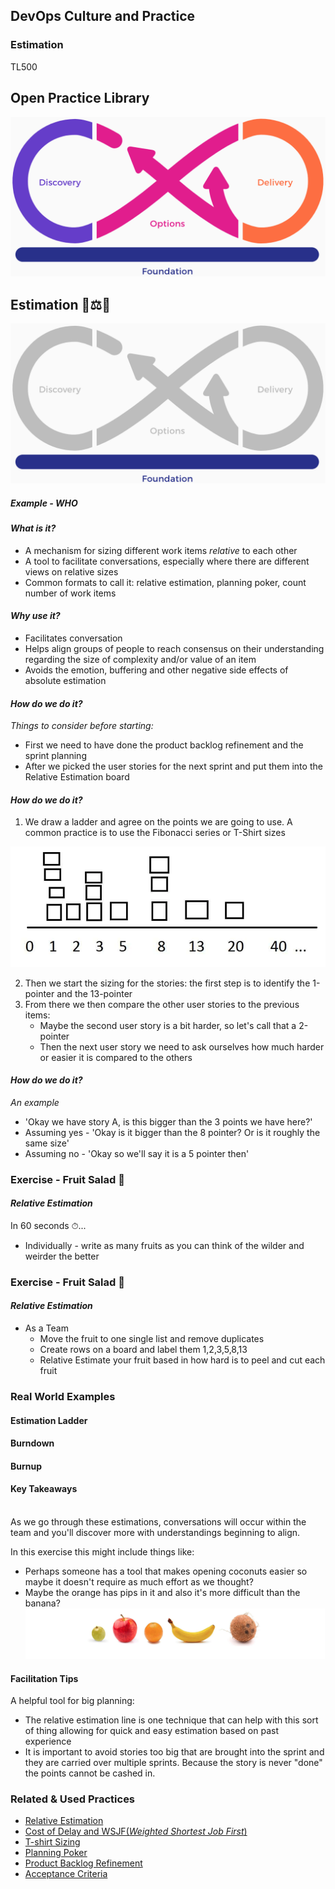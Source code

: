 <!-- .slide: data-background-image="images/RH_NewBrand_Background.png" -->
## DevOps Culture and Practice <!-- {.element: class="course-title"} -->
### Estimation <!-- {.element: class="title-color"} -->
TL500 <!-- {.element: class="title-color"} -->



<!-- .slide: data-background-size="stretch" data-background-image="images/opl-logo.png", class="white-style" -->
<div class="r-stack">
<div class="fragment fade-out " data-fragment-index="0" >
  <h2>Open Practice Library</h2>
  <img src="images/opl-complete.png">
</div>
<div class="fragment fade-in-then-out" data-fragment-index="0" >
  <h2>Estimation 🍇⚖️🍍</h2>
  <a target="_blank" href="https://openpracticelibrary.com/practice/pair-programming/">
  <img src="images/opl-foundation.png">
  </a>
</div>
</div>



##### Example - WHO <!-- .element: class="title-bottom-left" -->
<!-- .slide: data-background-size="contain" data-background-image="images/estimation/example-who.png", class="white-style" -->



#### _What is it?_

* A mechanism for sizing different work items *relative* to each other
* A tool to facilitate conversations, especially where there are different views on relative sizes
* Common formats to call it: relative estimation, planning poker, count number of work items



#### _Why use it?_

* Facilitates conversation
* Helps align groups of people to reach consensus on their understanding regarding the size of complexity and/or value of an item
* Avoids the emotion, buffering and other negative side effects of absolute estimation



#### _How do we do it?_
_Things to consider before starting:_ <!--{.element: style="font-size: smaller; font-weight: 100;"} -->
* First we need to have done the product backlog refinement and the sprint planning
* After we picked the user stories for the next sprint and put them into the Relative Estimation board



#### _How do we do it?_
1. We draw a ladder and agree on the points we are going to use. A common practice is to use the Fibonacci series or T-Shirt sizes

![fibonacci-series](images/estimation/fibonacci-series.png)<!-- {.element: class="" style="border:none; box-shadow:none; max-width:40%;" } -->

2. Then we start the sizing for the stories: the first step is to identify the 1-pointer and the 13-pointer
3. From there we then compare the other user stories to the previous items:
    - Maybe the second user story is a bit harder, so let's call that a 2-pointer
    - Then the next user story we need to ask ourselves how much harder or easier it is compared to the others



#### _How do we do it?_
_An example_ <!--{.element: style="font-size: smaller; font-weight: 100;"} -->
* 'Okay we have story A, is this bigger than the 3 points we have here?'
* Assuming yes - 'Okay is it bigger than the 8 pointer? Or is it roughly the same size'
* Assuming no - 'Okay so we'll say it is a 5 pointer then'



### Exercise - Fruit Salad 🥗
#### _Relative Estimation_
In 60 seconds ⏱...

* Individually - write as many fruits as you can think of the wilder and weirder the better



### Exercise - Fruit Salad 🥗
#### _Relative Estimation_
* As a Team
  * Move the fruit to one single list and remove duplicates
  * Create rows on a board and label them 1,2,3,5,8,13
  * Relative Estimate your fruit based in how hard is to peel and cut each fruit




### Real World Examples



#### Estimation Ladder <!-- .element: class="title-bottom-left" -->
<!-- .slide: data-background-size="contain" data-background-image="images/estimation/example-who.png", class="white-style" -->



#### Burndown <!-- .element: class="title-bottom-left" -->
<!-- .slide: data-background-size="contain" data-background-image="images/estimation/burndown.png", class="white-style" -->



#### Burnup <!-- .element: class="title-bottom-left" -->
<!-- .slide: data-background-size="contain" data-background-image="images/estimation/burnup.png", class="white-style" -->



#### Key Takeaways
</br>
As we go through these estimations, conversations will occur within the team and you'll discover more with understandings beginning to align.

In this exercise this might include things like:
  - Perhaps someone has a tool that makes opening coconuts easier so maybe it doesn't require as much effort as we thought?
  - Maybe the orange has pips in it and also it's more difficult than the banana?
![fruits](images/estimation/fruits.png)<!-- {.element: class="" style="border:none; box-shadow:none; max-width:100%;" } -->



#### Facilitation Tips
A helpful tool for big planning:
* The relative estimation line is one technique that can help with this sort of thing allowing for quick and easy estimation based on past experience
* It is important to avoid stories too big that are brought into the sprint and they are carried over multiple sprints. Because the story is never "done" the points cannot be cashed in.



<!-- .slide: data-background-image="images/chef-background.png", class="white-style" -->
### Related & Used Practices
- [Relative Estimation](https://openpracticelibrary.com/practice/relative-estimation/)
- [Cost of Delay and WSJF(_Weighted Shortest Job First_)](https://openpracticelibrary.com/practice/weighted-shortest-job-first/)
- [T-shirt Sizing](https://openpracticelibrary.com/)
- [Planning Poker](https://openpracticelibrary.com//)
- [Product Backlog Refinement ](https://openpracticelibrary.com/practice/backlog-refinement/)
- [Acceptance Criteria ](https://openpracticelibrary.com/)